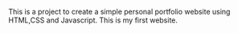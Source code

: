 This is a project to create a simple personal portfolio website using HTML,CSS and Javascript. This is my first website.
